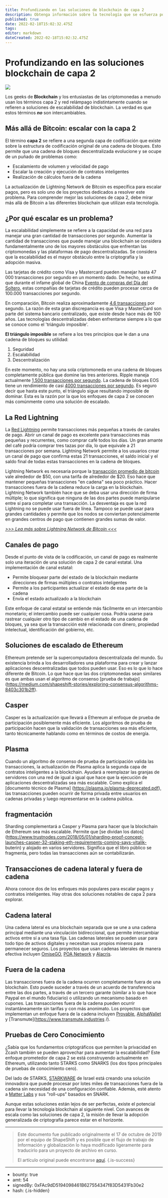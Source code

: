 ```yaml
---
title: Profundizando en las soluciones de blockchain de capa 2
description: Obtenga información sobre la tecnología que se esfuerza por resolver los problemas de escalado de las criptomonedas.
published: true
date: 2022-02-18T15:02:32.475Z
tags: 
editor: markdown
dateCreated: 2022-02-18T15:02:32.475Z
---
```


# Profundizando en las soluciones blockchain de capa 2

![](https://assets.website-files.com/5e9a09610b7dce71f87f7f17/5e9f294424536954b69806bd_1_L8GpHTyR1-JRyyo31JzZeQ.png)

Los geeks de **Blockchain** y los entusiastas de las criptomonedas a menudo usan los términos capa 2 y red relámpago indistintamente cuando se refieren a soluciones de escalabilidad de blockchain. La verdad es que estos términos ***no*** son intercambiables.<br/> 

## Más allá de Bitcoin: escalar con la capa 2

El término **capa 2** se refiere a una segunda capa de codificación que existe sobre la estructura de codificación original de una cadena de bloques. Esto permite que una cadena de bloques descentralizada evolucione y se ocupe de un puñado de problemas como:

* Escalamiento de volumen y velocidad de pago
* Escalar la creación y ejecución de contratos inteligentes
* Realización de cálculos fuera de la cadena

La actualización de Lightning Network de Bitcoin es específica para escalar pagos, pero es solo uno de los proyectos dedicados a resolver este problema. Para comprender mejor las soluciones de capa 2, debe mirar más allá de Bitcoin a las diferentes blockchain que utilizan esta tecnología.<br/>

## **¿Por qué escalar es un problema?**

La escalabilidad simplemente se refiere a la capacidad de una red para manejar una gran cantidad de transacciones por segundo. Aumentar la cantidad de transacciones que puede manejar una blockchain se considera fundamentalmente uno de los mayores obstáculos que enfrentan las criptomonedas y las plataformas de pago descentralizadas. Se considera que la escalabilidad es el mayor obstáculo entre la criptografía y la adopción masiva.

Las tarjetas de crédito como Visa y Mastercard pueden manejar hasta 47 000 transacciones por segundo en un momento dado. De hecho, se estima que durante el infame global de China [Evento de compras del Día del Soltero](https://techcrunch.com/2018/11/09/alibaba-singles-day-11-festival/), estas compañías de tarjetas de crédito pueden procesar cerca de 100.000 transacciones por segundo.

En comparación, Bitcoin realiza aproximadamente [4.6 transacciones](https://hackernoon.com/the-blockchain-scalability-problem-the-race-for-visa-like-transaction-speed-5cce48f9d44) por segundo. La razón de esta gran discrepancia es que Visa y MasterCard son parte del sistema bancario centralizado, que existe desde hace más de 100 años. Las tecnologías descentralizadas deben enfrentarse siempre a lo que se conoce como el 'triángulo imposible'.

**El triángulo imposible** se refiere a los tres principios que le dan a una cadena de bloques su utilidad:

1. Seguridad
2. Escalabilidad
3. Descentralización

En este momento, no hay una sola criptomoneda en una cadena de bloques completamente pública que domine las tres anteriores. Ripple maneja actualmente [1,500 transacciones por segundo](https://www.ripple.com/xrp/). La cadena de bloques EOS tiene un rendimiento de casi [4000 transacciones por segundo](https://thenextweb.com/hardfork/2018/11/01/eos-blockchain-benchmark/). Es seguro decir que hasta este punto, el triángulo sigue resultando imposible de dominar. Esta es la razón por la que los enfoques de capa 2 se conocen más comúnmente como una solución de escalado.<br/> 

## **La Red Lightning**

La [Red Lightning](https://medium.com/shapeshift-stories/ride-the-lightning-ec6b8d3a086f) permite transacciones más pequeñas a través de canales de pago. Abrir un canal de pago es excelente para transacciones más pequeñas y recurrentes, como comprar café todos los días. Un gran amante del café podría comprar tres tazas por día, lo que equivale a 21 transacciones por semana. Lightning Network permite a los usuarios crear un canal de pago que confirma estas 21 transacciones, el saldo inicial y el saldo final de todas estas transacciones en la cadena de bloques.

Lightning Network es necesaria porque la [transacción promedio de bitcoin](https://hackernoon.com/2019-blockchain-layer-2-solution-review-d00385147396#1cee) vale alrededor de $50, con una tarifa de alrededor de $20. Eso hace que mantener pequeñas transacciones "en cadena" sea poco práctico. Hacer transacciones fuera de la cadena reduce la carga en la blockchain. Lightning Network también hace que se deba usar una dirección de firma múltiple; lo que significa que ninguna de las dos partes puede manipularse entre sí para completar una transacción. La desventaja es que la red Lightning no se puede usar fuera de línea. Tampoco se puede usar para grandes cantidades y permite que los nodos se conviertan potencialmente en grandes centros de pago que contienen grandes sumas de valor.

[*>>> Lea más sobre Lightning Network de Bitcoin <<<*](https://medium.com/shapeshift-stories/ride-the-lightning-ec6b8d3a086f)
## Canales de pago

Desde el punto de vista de la codificación, un canal de pago es realmente solo una iteración de una solución de capa 2 de canal estatal. Una implementación de canal estatal:

* Permite bloquear parte del estado de la blockchain mediante direcciones de firmas múltiples o contratos inteligentes
* Permite a los participantes actualizar el estado de esa parte de la cadena
* Envía el estado actualizado a la blockchain

Este enfoque de canal estatal se entiende más fácilmente en un intercambio monetario; el intercambio puede ser cualquier cosa. Podría usarse para rastrear cualquier otro tipo de cambio en el estado de una cadena de bloques, ya sea que la transacción esté relacionada con dinero, propiedad intelectual, identificación del gobierno, etc.<br/> 

## **Soluciones de escalado de Ethereum**

Ethereum pretende ser la supercomputadora descentralizada del mundo. Su existencia brinda a los desarrolladores una plataforma para crear y lanzar aplicaciones descentralizadas que todos pueden usar. Eso es lo que lo hace diferente de Bitcoin. Lo que hace que las dos criptomonedas sean similares es que ambas usan el algoritmo de consenso [prueba de trabajo] (https://medium.com/shapeshift-stories/exploring-consensus-algorithms-8403c301b2ff).

## Casper

Casper es la actualización que llevará a Ethereum al enfoque de prueba de participación posiblemente más eficiente. Los algoritmos de prueba de participación hacen que la validación de transacciones sea más eficiente, tanto técnicamente hablando como en términos de costos de energía.

## Plasma

Cuando un algoritmo de consenso de prueba de participación valida las transacciones, la actualización de Plasma aplica la segunda capa de contratos inteligentes a la blockchain. Ayudará a reemplazar las granjas de servidores con una red de igual a igual que hace que la ejecución de aplicaciones descentralizadas sea más escalable. Como explica el [documento técnico de Plasma] (https://plasma.io/plasma-deprecated.pdf), las transacciones pueden ocurrir de forma privada entre usuarios en cadenas privadas y luego representarse en la cadena pública.
## fragmentación

Sharding complementará a Casper y Plasma para hacer que la blockchain de Ethereum sea más escalable. Permite que [se dividan los datos](https://www.trustnodes.com/2018/05/01/sharding-proof-concept-launches-casper-32-staking-eth-requirements-coming-says-vitalik- buterin) y alojado en varios servidores. Significa que el libro público se fragmenta, pero todas las transacciones aún se contabilizarán.

## Transacciones de cadena lateral y fuera de cadena

Ahora conoce dos de los enfoques más populares para escalar pagos y contratos inteligentes. Hay otras dos soluciones notables de capa 2 para explorar.

## Cadena lateral

Una cadena lateral es una blockchain separada que se une a una cadena principal mediante una vinculación bidireccional, que permite intercambiar activos entre sí a una tasa fija. Las cadenas laterales se pueden usar para todo tipo de activos digitales y necesitan sus propios mineros para permanecer seguros. Los proyectos que usan cadenas laterales de manera efectiva incluyen [OmiseGO](https://omisego.co/), [POA Network](https://poa.network/) y [Alacris](https://alacris.io/).

## **Fuera de la cadena**

Las transacciones fuera de la cadena ocurren completamente fuera de una blockchain. Esto puede suceder a través de un acuerdo de transferencia entre las dos partes, a través de un tercero garante (similar a lo que hace Paypal en el mundo fiduciario) o utilizando un mecanismo basado en cupones. Las transacciones fuera de la cadena pueden ocurrir instantáneamente sin tarifas y con más anonimato. Los proyectos que implementan un enfoque fuera de la cadena incluyen [Provable](https://provable.xyz/), [AlphaWallet](https://alphawallet.com/) y [Transmute](https://www.transmute.industries /).

## Pruebas de Cero Conocimiento

¿Sabía que los fundamentos criptográficos que permiten la privacidad en Zcash también se pueden aprovechar para aumentar la escalabilidad? Este enfoque prometedor de capa 2 se está construyendo actualmente en Ethereum, utilizando tanto STARKS como SNARKS (los dos tipos principales de pruebas de conocimiento cero).

Del lado de STARKS, [STARKWARE](https://starkware.co/) de Israel está creando una solución innovadora que puede procesar por lotes miles de transacciones fuera de la cadena sin necesidad de una configuración confiable. Además, esté atento a [Matter Labs](https://matter-labs.io/) y sus "roll-ups" basados en SNARK.

Aunque estas soluciones están lejos de ser perfectas, existe el potencial para llevar la tecnología blockchain al siguiente nivel. Con avances de escala como las soluciones de capa 2, la misión de llevar la adopción generalizada de criptografía parece estar en el horizonte.<br/> 


---

> Este documento fue publicado originalmente el 17 de octubre de 2019 por el equipo de ShapeShift y es posible que el flujo de trabajo de Información y globalización lo haya modificado ligeramente para traducirlo para un proyecto de archivo en curso.
>
> El artículo original puede encontrarse [aquí](https://shapeshift.com/library/digging-into-layer-2-blockchain-solutions).
{.is-success}

---

- bounty: true
- amt: 54
- signedBy: 0xFAc9dD5194098461B627554347f83D5431Fb30e2
- hash: 
{.is-hidden}
